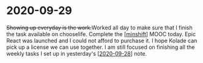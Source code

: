 # 2020-09-29

~~Showing up everyday is the work.~~Worked all day to make sure that I finish the task available on chooselife. Complete the [[minshift]] MOOC today. Epic React was launched and I could not afford to purchase it. I hope Kolade can pick up a license we can use together. I am still focused on finishing all the weekly tasks I set up in yesterday's [[2020-09-28]] note.

[//begin]: # "Autogenerated link references for markdown compatibility"
[minshift]: minshift "Question"
[2020-09-28]: 2020-09-28 "2020-09-28"
[//end]: # "Autogenerated link references"